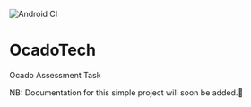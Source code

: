 ![Android CI](https://github.com/Ayodeji97/OcadoTech/actions/workflows/android_build.yml/badge.svg)


# OcadoTech
Ocado Assessment Task

NB: Documentation for this simple project will soon be added.🤠
